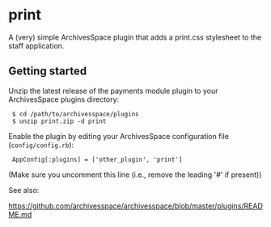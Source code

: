 # print
A (very) simple ArchivesSpace plugin that adds a print.css stylesheet to the staff application.

Getting started
---------------

Unzip the latest release of the payments module plugin to your
ArchivesSpace plugins directory:

     $ cd /path/to/archivesspace/plugins
     $ unzip print.zip -d print

Enable the plugin by editing your ArchivesSpace configuration file
(`config/config.rb`):

     AppConfig[:plugins] = ['other_plugin', 'print']

(Make sure you uncomment this line (i.e., remove the leading '#' if present))

See also:

  https://github.com/archivesspace/archivesspace/blob/master/plugins/README.md
